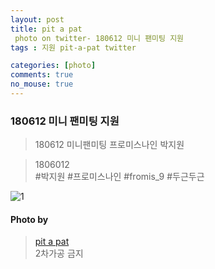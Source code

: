 ```yaml
---
layout: post
title: pit a pat
 photo on twitter- 180612 미니 팬미팅 지원
tags : 지원 pit-a-pat twitter

categories: [photo]
comments: true
no_mouse: true
---
```



###  180612 미니 팬미팅 지원

> 180612 미니팬미팅 프로미스나인 박지원


> 1806012  
#박지원 #프로미스나인 #fromis_9 #두근두근

![1](https://pbs.twimg.com/media/DfgX2o3VMAAXeUr.jpg)


#### Photo by
> [pit a pat](https://twitter.com/pitapat320)  
2차가공 금지
